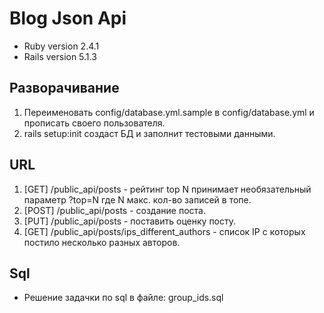 # Blog Json Api
  * Ruby version 2.4.1
  * Rails version 5.1.3

## Разворачивание
  1. Переименовать config/database.yml.sample в config/database.yml и прописать своего пользователя.
  2. rails setup:init создаст БД и заполнит тестовыми данными.

## URL
  1. [GET]  /public_api/posts - рейтинг top N принимает необязательный параметр ?top=N где N макс. кол-во записей в топе.
  2. [POST] /public_api/posts - создание поста.
  3. [PUT]  /public_api/posts - поставить оценку посту.
  4. [GET]  /public_api/posts/ips_different_authors - список IP с которых постило несколько разных авторов.

## Sql
  * Решение задачки по sql в файле: group_ids.sql
